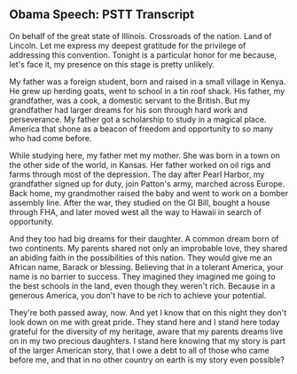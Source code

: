 ﻿## Obama Speech: PSTT Transcript


On behalf of the great state of Illinois. Crossroads of the nation. Land of Lincoln. Let me express my deepest gratitude for the privilege of addressing this convention. Tonight is a particular honor for me because, let's face it, my presence on this stage is pretty unlikely. 


My father was a foreign student, born and raised in a small village in Kenya. He grew up herding goats, went to school in a tin roof shack. His father, my grandfather, was a cook, a domestic servant to the British. But my grandfather had larger dreams for his son through hard work and perseverance. My father got a scholarship to study in a magical place. America that shone as a beacon of freedom and opportunity to so many who had come before.


While studying here, my father met my mother. She was born in a town on the other side of the world, in Kansas. Her father worked on oil rigs and farms through most of the depression. The day after Pearl Harbor, my grandfather signed up for duty, join Patton's army, marched across Europe. Back home, my grandmother raised the baby and went to work on a bomber assembly line. After the war, they studied on the GI Bill, bought a house through FHA, and later moved west all the way to Hawaii in search of opportunity.


And they too had big dreams for their daughter. A common dream born of two continents. My parents shared not only an improbable love, they shared an abiding faith in the possibilities of this nation. They would give me an African name, Barack or blessing. Believing that in a tolerant America, your name is no barrier to success. They imagined they imagined me going to the best schools in the land, even though they weren't rich. Because in a generous America, you don't have to be rich to achieve your potential.


They're both passed away, now. And yet I know that on this night they don't look down on me with great pride. They stand here and I stand here today grateful for the diversity of my heritage, aware that my parents dreams live on in my two precious daughters. I stand here knowing that my story is part of the larger American story, that I owe a debt to all of those who came before me, and that in no other country on earth is my story even possible?